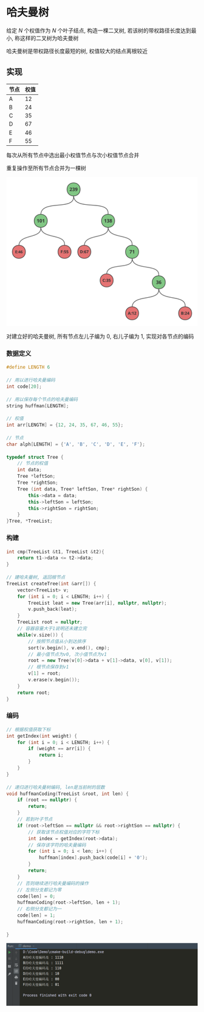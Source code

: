 <!--
 * @Brief        : 
 * @Author       : dmjcb
 * @Date         : 2020-01-16 17:59:35
 * @LastEditors  : dmjcb@outlook.com
 * @LastEditTime : 2024-10-10 01:52:14
-->

# 哈夫曼树

给定 $N$ 个权值作为 $N$ 个叶子结点, 构造一棵二叉树, 若该树的带权路径长度达到最小, 称这样的二叉树为哈夫曼树

哈夫曼树是带权路径长度最短的树, 权值较大的结点离根较近

## 实现

| 节点 | 权值 |
| ---- | ---- |
| A    | 12   |
| B    | 24   |
| C    | 35   |
| D    | 67   |
| E    | 46   |
| F    | 55   |

每次从所有节点中选出最小权值节点与次小权值节点合并

重复操作至所有节点合并为一棵树

![](https://raw.githubusercontent.com/dmjcb/SelfImgur/main/2022-3-26-2219.svg)

对建立好的哈夫曼树, 所有节点左儿子编为 $0$, 右儿子编为 $1$, 实现对各节点的编码

### 数据定义

```c++
#define LENGTH 6

// 用以进行哈夫曼编码
int code[20];

// 用以保存每个节点的哈夫曼编码
string huffman[LENGTH];

// 权值
int arr[LENGTH] = {12, 24, 35, 67, 46, 55};

// 节点
char alph[LENGTH] = {'A', 'B', 'C', 'D', 'E', 'F'};

typedef struct Tree {
    // 节点的权值
    int data;
    Tree *leftSon;
    Tree *rightSon;
    Tree (int data, Tree* leftSon, Tree* rightSon) {
        this->data = data;
        this->leftSon = leftSon;
        this->rightSon = rightSon;
    }
}Tree, *TreeList;
```

### 构建

```c++
int cmp(TreeList &t1, TreeList &t2){
    return t1->data <= t2->data;
}

// 建哈夫曼树, 返回根节点
TreeList createTree(int &arr[]) {
    vector<TreeList> v;
    for (int i = 0; i < LENGTH; i++) {
        TreeList leat = new Tree(arr[i], nullptr, nullptr);
        v.push_back(leat);
    }
    TreeList root = nullptr;
    // 容器容量大于1说明还未建立完
    while(v.size()) {
        // 按照节点值从小到达排序
        sort(v.begin(), v.end(), cmp);
        // 最小值节点为v0, 次小值节点为v1
        root = new Tree(v[0]->data + v[1]->data, v[0], v[1]);
        // 根节点保存到v1
        v[1] = root;
        v.erase(v.begin());
    }
    return root;
}
```

### 编码

```c++
// 根据权值获取下标
int getIndex(int weight) {
    for (int i = 0; i < LENGTH; i++) {
        if (weight == arr[i]) {
            return i;
        }
    }
}

// 递归进行哈夫曼树编码, len是当前树的层数
void huffmanCoding(TreeList &root, int len) {
    if (root == nullptr) {
        return;
    }
    // 若到叶子节点
    if (root->leftSon == nullptr && root->rightSon == nullptr) {
        // 获取该节点权值对应的字符下标
        int index = getIndex(root->data);
        // 保存该字符的哈夫曼编码
        for (int i = 0; i < len; i++) {
            huffman[index].push_back(code[i] + '0');
        }
        return;
    }
    // 否则继续进行哈夫曼编码的操作
    // 左侧分支都记为零
    code[len] = 0;
    huffmanCoding(root->leftSon, len + 1);
    // 右侧分支都记为一
    code[len] = 1;
    huffmanCoding(root->rightSon, len + 1);

}
```

![](https://raw.githubusercontent.com/dmjcb/SelfImgur/main/20200715100403.png)